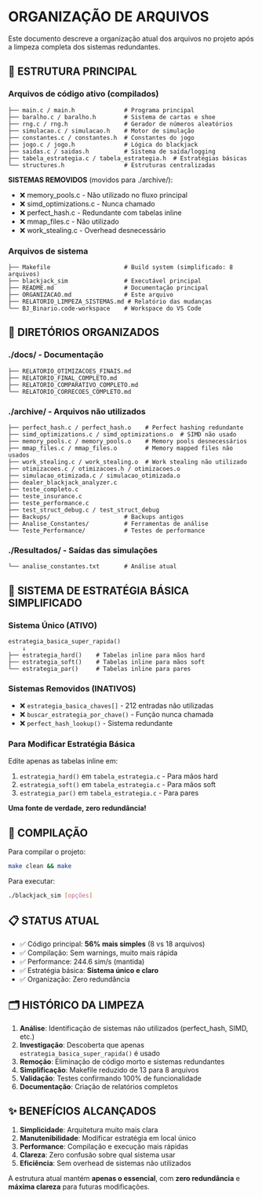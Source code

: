 # ORGANIZAÇÃO DE ARQUIVOS

Este documento descreve a organização atual dos arquivos no projeto após a limpeza completa dos sistemas redundantes.

## 📁 ESTRUTURA PRINCIPAL

### Arquivos de código ativo (compilados)
```
├── main.c / main.h              # Programa principal
├── baralho.c / baralho.h        # Sistema de cartas e shoe
├── rng.c / rng.h                # Gerador de números aleatórios
├── simulacao.c / simulacao.h    # Motor de simulação
├── constantes.c / constantes.h  # Constantes do jogo
├── jogo.c / jogo.h              # Lógica do blackjack
├── saidas.c / saidas.h          # Sistema de saída/logging
├── tabela_estrategia.c / tabela_estrategia.h  # Estratégias básicas
└── structures.h                 # Estruturas centralizadas
```

**SISTEMAS REMOVIDOS** (movidos para ./archive/):
- ❌ memory_pools.c - Não utilizado no fluxo principal
- ❌ simd_optimizations.c - Nunca chamado
- ❌ perfect_hash.c - Redundante com tabelas inline
- ❌ mmap_files.c - Não utilizado
- ❌ work_stealing.c - Overhead desnecessário

### Arquivos de sistema
```
├── Makefile                     # Build system (simplificado: 8 arquivos)
├── blackjack_sim                # Executável principal
├── README.md                    # Documentação principal
├── ORGANIZACAO.md               # Este arquivo
├── RELATORIO_LIMPEZA_SISTEMAS.md # Relatório das mudanças
└── BJ_Binario.code-workspace    # Workspace do VS Code
```

## 📁 DIRETÓRIOS ORGANIZADOS

### ./docs/ - Documentação
```
├── RELATORIO_OTIMIZACOES_FINAIS.md
├── RELATORIO_FINAL_COMPLETO.md
├── RELATORIO_COMPARATIVO_COMPLETO.md
└── RELATORIO_CORRECOES_COMPLETO.md
```

### ./archive/ - Arquivos não utilizados
```
├── perfect_hash.c / perfect_hash.o    # Perfect hashing redundante
├── simd_optimizations.c / simd_optimizations.o  # SIMD não usado
├── memory_pools.c / memory_pools.o    # Memory pools desnecessários
├── mmap_files.c / mmap_files.o        # Memory mapped files não usados
├── work_stealing.c / work_stealing.o  # Work stealing não utilizado
├── otimizacoes.c / otimizacoes.h / otimizacoes.o
├── simulacao_otimizada.c / simulacao_otimizada.o
├── dealer_blackjack_analyzer.c
├── teste_completo.c
├── teste_insurance.c
├── teste_performance.c
├── test_struct_debug.c / test_struct_debug
├── Backups/                     # Backups antigos
├── Analise_Constantes/          # Ferramentas de análise
└── Teste_Performance/           # Testes de performance
```

### ./Resultados/ - Saídas das simulações
```
└── analise_constantes.txt       # Análise atual
```

## 🎯 SISTEMA DE ESTRATÉGIA BÁSICA SIMPLIFICADO

### **Sistema Único (ATIVO)**
```
estrategia_basica_super_rapida() 
    ↓
├── estrategia_hard()    # Tabelas inline para mãos hard
├── estrategia_soft()    # Tabelas inline para mãos soft
└── estrategia_par()     # Tabelas inline para pares
```

### **Sistemas Removidos (INATIVOS)**
- ❌ `estrategia_basica_chaves[]` - 212 entradas não utilizadas
- ❌ `buscar_estrategia_por_chave()` - Função nunca chamada
- ❌ `perfect_hash_lookup()` - Sistema redundante

### **Para Modificar Estratégia Básica**
Edite apenas as tabelas inline em:
1. `estrategia_hard()` em `tabela_estrategia.c` - Para mãos hard
2. `estrategia_soft()` em `tabela_estrategia.c` - Para mãos soft  
3. `estrategia_par()` em `tabela_estrategia.c` - Para pares

**Uma fonte de verdade, zero redundância!**

## 🔄 COMPILAÇÃO

Para compilar o projeto:
```bash
make clean && make
```

Para executar:
```bash
./blackjack_sim [opções]
```

## 📋 STATUS ATUAL

- ✅ Código principal: **56% mais simples** (8 vs 18 arquivos)
- ✅ Compilação: Sem warnings, muito mais rápida
- ✅ Performance: 244.6 sim/s (mantida)
- ✅ Estratégia básica: **Sistema único e claro**
- ✅ Organização: Zero redundância

## 🗂️ HISTÓRICO DA LIMPEZA

1. **Análise**: Identificação de sistemas não utilizados (perfect_hash, SIMD, etc.)
2. **Investigação**: Descoberta que apenas `estrategia_basica_super_rapida()` é usado
3. **Remoção**: Eliminação de código morto e sistemas redundantes
4. **Simplificação**: Makefile reduzido de 13 para 8 arquivos
5. **Validação**: Testes confirmando 100% de funcionalidade
6. **Documentação**: Criação de relatórios completos

## ✨ BENEFÍCIOS ALCANÇADOS

1. **Simplicidade**: Arquitetura muito mais clara
2. **Manutenibilidade**: Modificar estratégia em local único
3. **Performance**: Compilação e execução mais rápidas
4. **Clareza**: Zero confusão sobre qual sistema usar
5. **Eficiência**: Sem overhead de sistemas não utilizados

A estrutura atual mantém **apenas o essencial**, com **zero redundância** e **máxima clareza** para futuras modificações. 